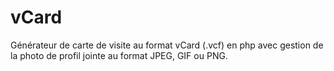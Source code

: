 # vCard
Générateur de carte de visite au format vCard (.vcf) en php avec gestion de la photo de profil jointe au format JPEG, GIF ou PNG.

